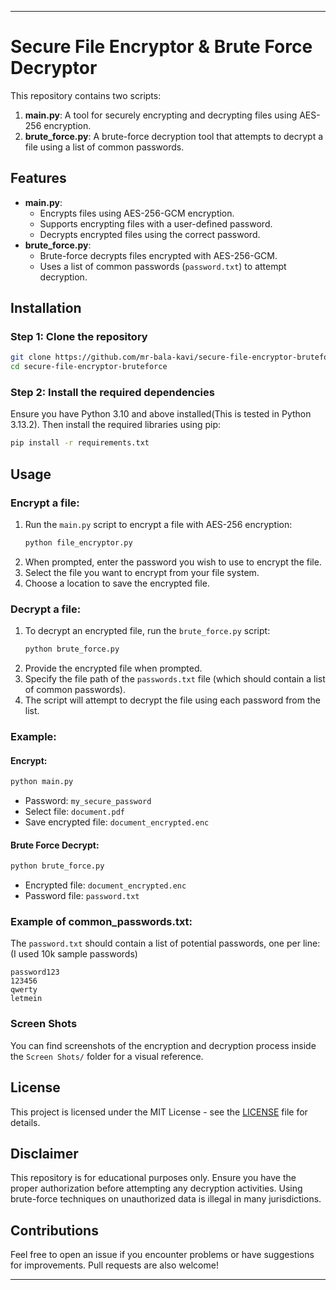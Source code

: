 
---

# Secure File Encryptor & Brute Force Decryptor

This repository contains two scripts:
1. **main.py**: A tool for securely encrypting and decrypting files using AES-256 encryption.
2. **brute_force.py**: A brute-force decryption tool that attempts to decrypt a file using a list of common passwords.

## Features
- **main.py**:
  - Encrypts files using AES-256-GCM encryption.
  - Supports encrypting files with a user-defined password.
  - Decrypts encrypted files using the correct password.
- **brute_force.py**:
  - Brute-force decrypts files encrypted with AES-256-GCM.
  - Uses a list of common passwords (`password.txt`) to attempt decryption.

## Installation

### Step 1: Clone the repository
```bash
git clone https://github.com/mr-bala-kavi/secure-file-encryptor-bruteforce.git
cd secure-file-encryptor-bruteforce
```

### Step 2: Install the required dependencies
Ensure you have Python 3.10 and above installed(This is tested in Python 3.13.2). Then install the required libraries using pip:
```bash
pip install -r requirements.txt
```

## Usage

### Encrypt a file:

1. Run the `main.py` script to encrypt a file with AES-256 encryption:
   ```bash
   python file_encryptor.py
   ```
2. When prompted, enter the password you wish to use to encrypt the file.
3. Select the file you want to encrypt from your file system.
4. Choose a location to save the encrypted file.

### Decrypt a file:

1. To decrypt an encrypted file, run the `brute_force.py` script:
   ```bash
   python brute_force.py
   ```
2. Provide the encrypted file when prompted.
3. Specify the file path of the `passwords.txt` file (which should contain a list of common passwords).
4. The script will attempt to decrypt the file using each password from the list.

### Example:

#### Encrypt:
```bash
python main.py
```
- Password: `my_secure_password`
- Select file: `document.pdf`
- Save encrypted file: `document_encrypted.enc`

#### Brute Force Decrypt:
```bash
python brute_force.py
```
- Encrypted file: `document_encrypted.enc`
- Password file: `password.txt`

### Example of common_passwords.txt:

The `password.txt` should contain a list of potential passwords, one per line: (I used 10k sample passwords)
```
password123
123456
qwerty
letmein
```
### Screen Shots

You can find screenshots of the encryption and decryption process inside the `Screen Shots/` folder for a visual reference.

## License
This project is licensed under the MIT License - see the [LICENSE](LICENSE) file for details.

## Disclaimer
This repository is for educational purposes only. Ensure you have the proper authorization before attempting any decryption activities. Using brute-force techniques on unauthorized data is illegal in many jurisdictions.

## Contributions
Feel free to open an issue if you encounter problems or have suggestions for improvements. Pull requests are also welcome!

---